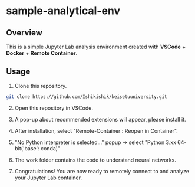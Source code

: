 # sample-analytical-env

## Overview
This is a simple Jupyter Lab analysis environment created with **VSCode** + **Docker** + **Remote Container**.

## Usage
1. Clone this repository.
```bash
git clone https://github.com/Ishikishik/keisetuuniversity.git
```

2. Open this repository in VSCode.

3. A pop-up about recommended extensions will appear, please install it.

4. After installation, select "Remote-Container : Reopen in Container".

5. "No Python interpreter is selected..." popup → select "Python 3.xx 64-bit('base': conda)"

6. The work folder contains the code to understand neural networks.

7. Congratulations! You are now ready to remotely connect to and analyze your Jupyter Lab container.
